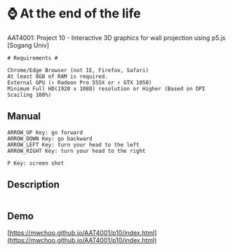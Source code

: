 # :watch: At the end of the life
AAT4001: Project 10 - Interactive 3D graphics for wall projection using p5.js [Sogang Univ]

```
# Requirements #

Chrome/Edge Browser (not IE, Firefox, Safari)
At least 8GB of RAM is required.
External GPU (↑ Radeon Pro 555X or ↑ GTX 1050)
Minimum Full HD(1920 x 1080) resolution or Higher (Based on DPI Scailing 100%)
```

## Manual
```
ARROW_UP Key: go forward
ARROW_DOWN Key: go backward
ARROW_LEFT Key: turn your head to the left
ARROW_RIGHT Key: turn your head to the right

P Key: screen shot
```

## Description
```

```

## Demo
[https://mwchoo.github.io/AAT4001/p10/index.html](https://mwchoo.github.io/AAT4001/p10/index.html)
